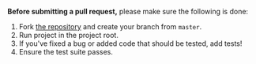**Before submitting a pull request,** please make sure the following is done:

1. Fork [the repository](https://github.com/mpgp/BrowserClient) and create your branch from `master`.
2. Run project in the project root.
3. If you've fixed a bug or added code that should be tested, add tests!
4. Ensure the test suite passes.
